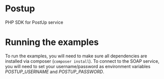 Postup
======

PHP SDK for PostUp service


Running the examples
====================

To run the examples, you will need to make sure all dependencies are installed via composer (`composer install`).
To connect to the SOAP service, you will need to set your username/password as environment variables _POSTUP_USERNAME_
and _POSTUP_PASSWORD_.

